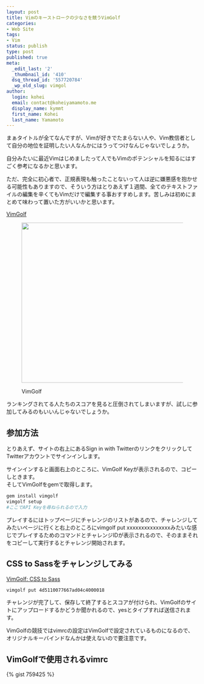 ```yaml
---
layout: post
title: Vimのキーストロークの少なさを競うVimGolf
categories:
- Web Site
tags:
- Vim
status: publish
type: post
published: true
meta:
  _edit_last: '2'
  _thumbnail_id: '410'
  dsq_thread_id: '557720784'
  _wp_old_slug: vimgol
author:
  login: kohei
  email: contact@koheiyamamoto.me
  display_name: kymmt
  first_name: Kohei
  last_name: Yamamoto
---
```

まぁタイトルが全てなんですが、Vimが好きでたまらない人や、Vim教信者として自分の地位を証明したい人なんかにはうってつけなんじゃないでしょうか。

自分みたいに最近Vimはじめましたって人でもVimのポテンシャルを知るにはすごく参考になるかと思います。

ただ、完全に初心者で、正規表現も触ったことないって人は逆に嫌悪感を抱かせる可能性もありますので、そういう方はとりあえず１週間、全てのテキストファイルの編集を辛くてもVimだけで編集する事おすすめします。苦しみは初めにまとめて味わって置いた方がいいかと思います。

[VimGolf](http://vimgolf.com/)

<figure class="bordered">
<img src="http://howtohp.com/wp/wp-content/uploads/2012/01/vimgolf-ss.png" alt="" title="vimgolf-ss" width="560" height="420" class="aligncenter size-large wp-image-415" /></p>
<figcaption>VimGolf</figcaption>
</figure>

ランキングされてる人たちのスコアを見ると圧倒されてしまいますが、試しに参加してみるのもいいんじゃないでしょうか。

## 参加方法

とりあえず、サイトの右上にあるSign in with TwitterのリンクをクリックしてTwitterアカウントでサインインします。

サインインすると画面右上のところに、VimGolf Keyが表示されるので、コピーしときます。  
そしてVimGolfをgemで取得します。

~~~ bash
gem install vimgolf
vimgolf setup
#ここでAPI Keyを尋ねられるので入力
~~~

プレイするにはトップページにチャレンジのリストがあるので、チャレンジしてみたいページに行くと右上のところにvimgolf put xxxxxxxxxxxxxxxみたいな感じでプレイするためのコマンドとチャレンジIDが表示されるので、そのままそれをコピーして実行するとチャレンジ開始されます。

## CSS to Sassをチャレンジしてみる

[VimGolf: CSS to Sass](http://vimgolf.com/challenges/4d5110077667ad04c4000018)

~~~ bash
vimgolf put 4d5110077667ad04c4000018
~~~

チャレンジが完了して、保存して終了するとスコアが付けられ、VimGolfのサイトにアップロードするかどうか聞かれるので、yesとタイプすれば送信されます。

VimGolfの競技ではvimrcの設定はVimGolfで設定されているものになるので、オリジナルキーバインドなんかは使えないので要注意です。

## VimGolfで使用されるvimrc

{% gist 759425 %}

